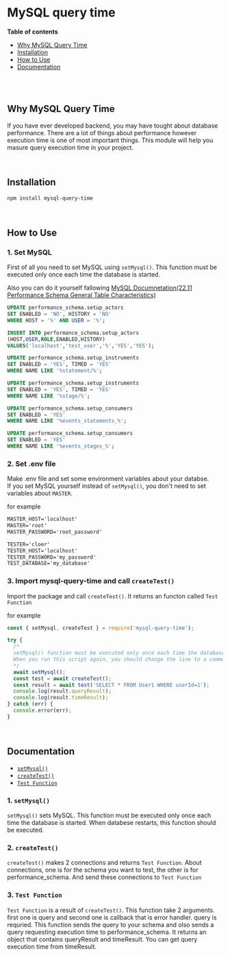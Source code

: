 # MySQL query time

**Table of contents**

- [Why MySQL Query Time](#why-mysql-query-time)
- [Installation](#installation)
- [How to Use](#how-to-use)
- [Documentation](#documentation)

<br/>
<br/>

## Why MySQL Query Time

If you have ever developed backend, you may have tought about database performance. There are a lot of things about performance however execution time is one of most important things. This module will help you masure query execution time in your project.

<br/>

## Installation

```bash
npm install mysql-query-time
```

<br/>

## How to Use

### 1. Set MySQL

First of all you need to set MySQL using `setMysql()`. This function must be executed only once each time the database is started.

Also you can do it yourself fallowing [MySQL Documnetation(22.11 Performance Schema General Table Characteristics)](https://dev.mysql.com/doc/refman/8.0/en/performance-schema-query-profiling.html)

```SQL
UPDATE performance_schema.setup_actors
SET ENABLED = 'NO', HISTORY = 'NO'
WHERE HOST = '%' AND USER = '%';

INSERT INTO performance_schema.setup_actors
(HOST,USER,ROLE,ENABLED,HISTORY)
VALUES('localhost','test_user','%','YES','YES');

UPDATE performance_schema.setup_instruments
SET ENABLED = 'YES', TIMED = 'YES'
WHERE NAME LIKE '%statement/%';

UPDATE performance_schema.setup_instruments
SET ENABLED = 'YES', TIMED = 'YES'
WHERE NAME LIKE '%stage/%';

UPDATE performance_schema.setup_consumers
SET ENABLED = 'YES'
WHERE NAME LIKE '%events_statements_%';

UPDATE performance_schema.setup_consumers
SET ENABLED = 'YES'
WHERE NAME LIKE '%events_stages_%';
```

### 2. Set .env file

Make .env file and set some environment variables about your databse.  
If you set MySQL yourself instead of `setMysql()`, you don't need to set variables about `MASTER`.

for example

```txt
MASTER_HOST='localhost'
MASTER='root'
MASTER_PASSWORD='root_password'

TESTER='cloer'
TESTER_HOST='localhost'
TESTER_PASSWORD='my_password'
TEST_DATABASE='my_database'
```

### 3. Import mysql-query-time and call `createTest()`

Import the package and call `createTest()`. It returns an functon called `Test Function`

for example

```javascript
const { setMysql, createTest } = require('mysql-query-time');

try {
  /* 
  setMysql() function must be executed only once each time the database is started.
  When you run this script again, you should change the line to a comment.
  */
  await setMysql();
  const test = await createTest();
  const result = await test('SELECT * FROM User1 WHERE userId=1');
  console.log(result.queryResult);
  console.log(result.timeResult);
} catch (err) {
  console.error(err);
}
```

<br/>

## Documentation

- [`setMysql()`](#1-setmysql)
- [`createTest()`](#2-createtest)
- [`Test Function`](#3-test-function)

### 1. `setMysql()`

`setMysql()` sets MySQL. This function must be executed only once each time the database is started. When databese restarts, this function should be executed.

### 2. `createTest()`

`createTest()` makes 2 connections and returns `Test Function`. About connections, one is for the schema you want to test, the other is for performance_schema. And send these connections to `Test Function`

### 3. `Test Function`

`Test Function` is a result of `createTest()`. This function take 2 arguments. first one is query and second one is callback that is error handler. query is requried. This function sends the query to your schema and olso sends a query requesting execution time to performance_schema. It returns an object that contains queryResult and timeResult. You can get query execution time from timeResult.
